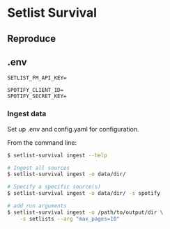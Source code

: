 # Setlist Survival

## Reproduce

## .env

```env
SETLIST_FM_API_KEY=

SPOTIFY_CLIENT_ID=
SPOTIFY_SECRET_KEY=
```

### Ingest data

Set up .env and config.yaml for configuration.

From the command line:

```bash
$ setlist-survival ingest --help

# Ingest all sources
$ setlist-survival ingest -o data/dir/

# Specify a specific source(s)
$ setlist-survival ingest -o data/dir/ -s spotify

# add run arguments
$ setlist-survival ingest -o /path/to/output/dir \
    -s setlists --arg "max_pages=10"
```
